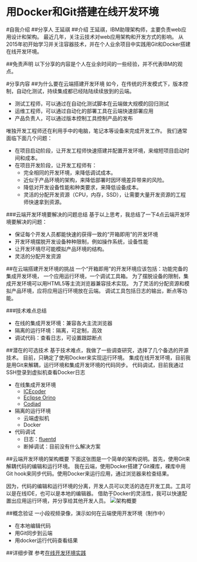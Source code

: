 用Docker和Git搭建在线开发环境
====
#自我介绍
##分享人
王延祺
##介绍
王延祺，IBM助理架构师，主要负责web应用设计和架构。 
最近几年，关注云技术对web应用架构和开发方式的影响。
从2015年初开始学习并关注容器技术，并在个人业余项目中实践用Git和Docker搭建在线开发环境。

##免责声明
以下分享的内容是个人在业余时间的一些经验，并不代表IBM的观点。

#分享内容
##为什么要在云端搭建开发环境
如今，在传统的开发模式下，版本控制，自动化测试，持续集成都已经陆陆续续放到的云端。
- 测试工程师，可以通过在自动化测试脚本在云端做大规模的回归测试
- 运维工程师，可以通过自动化的部署工具在云端快速部署应用
- 产品负责人，可以通过版本控制工具控制产品的发布

唯独开发工程师还在利用手中的电脑，笔记本等设备来完成开发工作。
我们通常面临下面几个问题：
- 在项目启动阶段，让开发工程师快速搭建并配置开发环境，来缩短项目启动时间和成本。
- 在项目开发阶段，让开发工程师有：
    * 完全相同的开发环境，来降低调试成本。
    * 近似于产品环境的架构，来降低部署时因环境差异带来的风险。
    * 降低对开发设备性能和种类要求，来降低设备成本。
    * 灵活的分配开发资源（CPU，内存，SSD），让需要大量开发资源的工程师快速拿到资源。

###云端开发环境要解决的问题总结
基于以上思考，我总结了一下4点云端开发环境要解决的问题：
- 保证每个开发人员都能快速的获得一致的“开箱即用”的开发环境
- 开发环境摆脱开发设备种种限制，例如操作系统，设备性能
- 让开发环境尽可能模拟产品环境的结构。
- 灵活的分配开发资源


##在云端搭建开发环境的挑战
一个“开箱即用”的开发环境应该包括：功能完备的集成开发环境， 一个应用运行环境，一个调试工具箱。
为了摆脱设备的限制，集成开发环境可以用HTML5等主流浏览器兼容技术实现。
为了灵活的分配资源和模拟产品环境，应将应用运行环境放在云端。
调试工具包括日志的输出，断点等功能。

###技术难点总结
- 在线的集成开发环境：兼容各大主流浏览器
- 隔离的运行环境：隔离，可定制，高效
- 调试代码：查看日志，可设置跟踪断点

##潜在的可选技术
基于技术难点，我做了一些调查研究，选择了几个备选的开源技术。
目前，只确定了使用Docker来实现运行环境。
集成在线开发环境，目前我是用Git来解耦，运行环境和集成开发环境的代码同步。
代码调试，目前我通过SSH登录到虚拟机查看Docker日志
- 在线集成开发环境
    - [ICEcoder](http://codiad.com/)
    - [Eclipse Orino](https://orionhub.org/)
    - [Codiad](https://icecoder.net/)
- 隔离的运行环境
    - 云端虚拟机
    - Docker
- 代码调试
    - 日志：[fluentd](http://www.fluentd.org/)
    - 断掉调试：目前没有什么解决方案

##云端开发环境的架构概要
下面这张图是一个简单的架构说明。首先，使用Git来解耦代码的编辑和运行环境。
我在云端，使用Docker搭建了Git裸库，裸库中用Git hook来同步代码。使用Docker来运行应用，通过浏览器来检查结果。

因为，代码的编辑和运行环境的分离，开发人员可以灵活的选在开发工具。工具可以是在线IDE，也可以是本地的编辑器。
借助于Docker的灵活性，我可以快速配置出应用运行环境，并分享给其他开发人员。
![架构概要](http://frankwang.cn/img/Architecture_Overview.png)

##概念验证
一小段视频录像，演示如何在云端使用开发环境（制作中）
- 在本地编辑代码
- 用Git同步到云端
- 用docker运行代码查看结果

##详细步骤
参考[在线开发环境实践](https://github.com/yanqiw/online-development-runtime-practices)